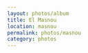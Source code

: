 ```yaml
---
layout: photos/album
title: El Masnou
location: masnou
permalink: photos/masnou
category: photos
---
```

